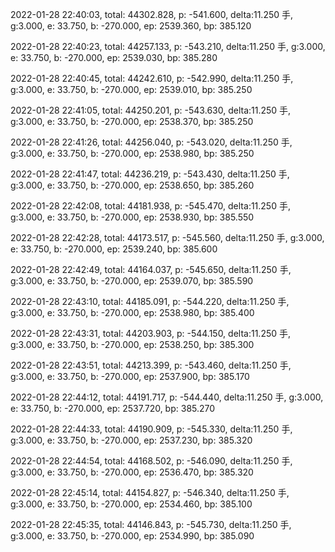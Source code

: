 2022-01-28 22:40:03, total: 44302.828, p: -541.600, delta:11.250 手, g:3.000, e: 33.750, b: -270.000, ep: 2539.360, bp: 385.120

2022-01-28 22:40:23, total: 44257.133, p: -543.210, delta:11.250 手, g:3.000, e: 33.750, b: -270.000, ep: 2539.030, bp: 385.280

2022-01-28 22:40:45, total: 44242.610, p: -542.990, delta:11.250 手, g:3.000, e: 33.750, b: -270.000, ep: 2539.010, bp: 385.250

2022-01-28 22:41:05, total: 44250.201, p: -543.630, delta:11.250 手, g:3.000, e: 33.750, b: -270.000, ep: 2538.370, bp: 385.250

2022-01-28 22:41:26, total: 44256.040, p: -543.020, delta:11.250 手, g:3.000, e: 33.750, b: -270.000, ep: 2538.980, bp: 385.250

2022-01-28 22:41:47, total: 44236.219, p: -543.430, delta:11.250 手, g:3.000, e: 33.750, b: -270.000, ep: 2538.650, bp: 385.260

2022-01-28 22:42:08, total: 44181.938, p: -545.470, delta:11.250 手, g:3.000, e: 33.750, b: -270.000, ep: 2538.930, bp: 385.550

2022-01-28 22:42:28, total: 44173.517, p: -545.560, delta:11.250 手, g:3.000, e: 33.750, b: -270.000, ep: 2539.240, bp: 385.600

2022-01-28 22:42:49, total: 44164.037, p: -545.650, delta:11.250 手, g:3.000, e: 33.750, b: -270.000, ep: 2539.070, bp: 385.590

2022-01-28 22:43:10, total: 44185.091, p: -544.220, delta:11.250 手, g:3.000, e: 33.750, b: -270.000, ep: 2538.980, bp: 385.400

2022-01-28 22:43:31, total: 44203.903, p: -544.150, delta:11.250 手, g:3.000, e: 33.750, b: -270.000, ep: 2538.250, bp: 385.300

2022-01-28 22:43:51, total: 44213.399, p: -543.460, delta:11.250 手, g:3.000, e: 33.750, b: -270.000, ep: 2537.900, bp: 385.170

2022-01-28 22:44:12, total: 44191.717, p: -544.440, delta:11.250 手, g:3.000, e: 33.750, b: -270.000, ep: 2537.720, bp: 385.270

2022-01-28 22:44:33, total: 44190.909, p: -545.330, delta:11.250 手, g:3.000, e: 33.750, b: -270.000, ep: 2537.230, bp: 385.320

2022-01-28 22:44:54, total: 44168.502, p: -546.090, delta:11.250 手, g:3.000, e: 33.750, b: -270.000, ep: 2536.470, bp: 385.320

2022-01-28 22:45:14, total: 44154.827, p: -546.340, delta:11.250 手, g:3.000, e: 33.750, b: -270.000, ep: 2534.460, bp: 385.100

2022-01-28 22:45:35, total: 44146.843, p: -545.730, delta:11.250 手, g:3.000, e: 33.750, b: -270.000, ep: 2534.990, bp: 385.090